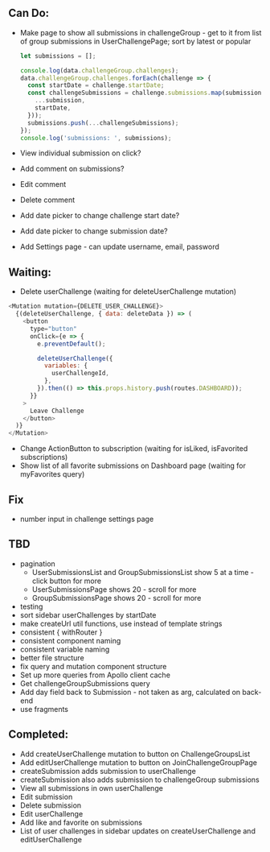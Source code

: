 ## Can Do:

- Make page to show all submissions in challengeGroup - get to it from list of group submissions in UserChallengePage; sort by latest or popular

  ```js
  let submissions = [];

  console.log(data.challengeGroup.challenges);
  data.challengeGroup.challenges.forEach(challenge => {
    const startDate = challenge.startDate;
    const challengeSubmissions = challenge.submissions.map(submission => ({
      ...submission,
      startDate,
    }));
    submissions.push(...challengeSubmissions);
  });
  console.log('submissions: ', submissions);
  ```

- View individual submission on click?
- Add comment on submissions?
- Edit comment
- Delete comment
- Add date picker to change challenge start date?
- Add date picker to change submission date?
- Add Settings page - can update username, email, password

## Waiting:

- Delete userChallenge (waiting for deleteUserChallenge mutation)

```js
<Mutation mutation={DELETE_USER_CHALLENGE}>
  {(deleteUserChallenge, { data: deleteData }) => (
    <button
      type="button"
      onClick={e => {
        e.preventDefault();

        deleteUserChallenge({
          variables: {
            userChallengeId,
          },
        }).then(() => this.props.history.push(routes.DASHBOARD));
      }}
    >
      Leave Challenge
    </button>
  )}
</Mutation>
```

- Change ActionButton to subscription (waiting for isLiked, isFavorited subscriptions)
- Show list of all favorite submissions on Dashboard page (waiting for myFavorites query)

## Fix
- number input in challenge settings page

## TBD

- pagination
  - UserSubmissionsList and GroupSubmissionsList show 5 at a time - click button for more
  - UserSubmissionsPage shows 20 - scroll for more
  - GroupSubmissionsPage shows 20 - scroll for more
- testing
- sort sidebar userChallenges by startDate
- make createUrl util functions, use instead of template strings
- consistent { withRouter }
- consistent component naming
- consistent variable naming
- better file structure
- fix query and mutation component structure
- Set up more queries from Apollo client cache
- Get challengeGroupSubmissions query
- Add day field back to Submission - not taken as arg, calculated on back-end
- use fragments

## Completed:

- Add createUserChallenge mutation to button on ChallengeGroupsList
- Add editUserChallenge mutation to button on JoinChallengeGroupPage
- createSubmission adds submission to userChallenge
- createSubmission also adds submission to challengeGroup submissions
- View all submissions in own userChallenge
- Edit submission
- Delete submission
- Edit userChallenge
- Add like and favorite on submissions
- List of user challenges in sidebar updates on createUserChallenge and editUserChallenge

